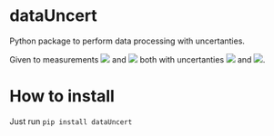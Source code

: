 # dataUncert
Python package to perform data processing with uncertanties.

Given to measurements <img src="https://latex.codecogs.com/gif.latex? A "/> and <img src="https://latex.codecogs.com/gif.latex? B "/> both with uncertanties <img src="https://latex.codecogs.com/gif.latex? u(A) "/> and <img src="https://latex.codecogs.com/gif.latex? u(B) "/>.


# How to install
Just run ```pip install dataUncert```